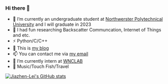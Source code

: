 ### Hi there 👋

<!--
**Jiazhen-Lei/Jiazhen-Lei** is a ✨ _special_ ✨ repository because its `README.md` (this file) appears on your GitHub profile.

Here are some ideas to get you started:

- 🤔 I’m looking for help with ...

- 😄 Pronouns: ...

-->
- 🔭 I’m currently an undergraduate student at [Northwerster Polytechnical University](http://www.nwpu.edu.cn/) and I will graduate in 2023
- 🌱 I had fun researching Backscatter Communcation, Internet of Things and etc.
- ⚡ Python/C/C++
- 💬 This is [my blog](https://jiazhen-lei.github.io/)
- 📫 You can contact me via [my email](leijiazhen@gmail.com)
- 👯 I’m currently intern at [WNCLAB](http://www.wnclab.com/)
- 🏃 Music/Touch Fish/Travel

[![Jiazhen-Lei's GitHub stats](https://github-readme-stats.vercel.app/api?username=Jiazhen-Lei&show_icons=true&icon_color=CE1D2D&text_color=718096&bg_color=ffffff&hide_title=true)](https://github.com/Jiazhen-Lei/github-readme-stats)
